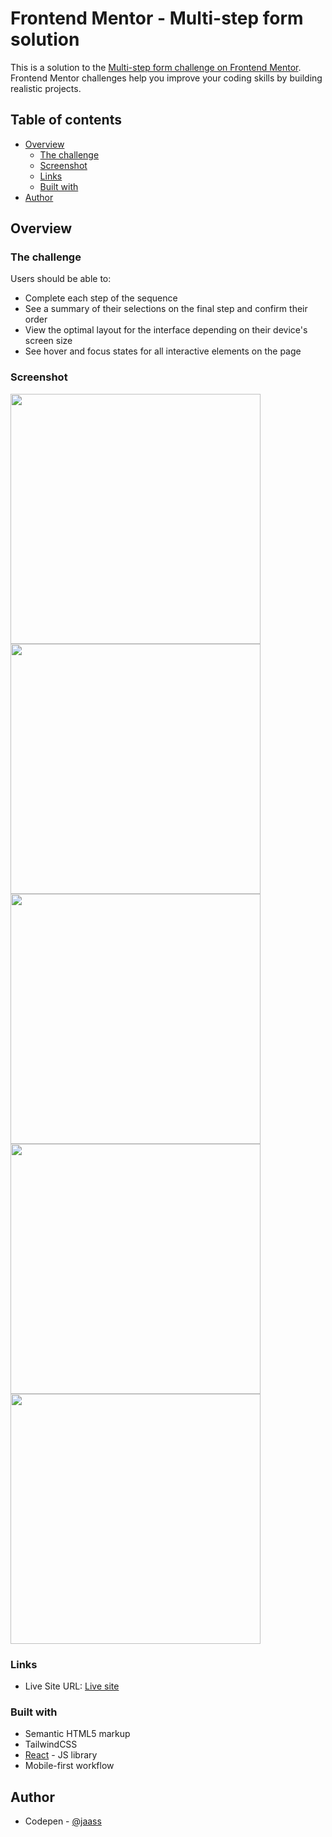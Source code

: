 # Frontend Mentor - Multi-step form solution

This is a solution to the [Multi-step form challenge on Frontend Mentor](https://www.frontendmentor.io/challenges/multistep-form-YVAnSdqQBJ). Frontend Mentor challenges help you improve your coding skills by building realistic projects. 

## Table of contents

- [Overview](#overview)
  - [The challenge](#the-challenge)
  - [Screenshot](#screenshot)
  - [Links](#links)
  - [Built with](#built-with)
- [Author](#author)

## Overview

### The challenge

Users should be able to:

- Complete each step of the sequence
- See a summary of their selections on the final step and confirm their order
- View the optimal layout for the interface depending on their device's screen size
- See hover and focus states for all interactive elements on the page

### Screenshot

<img src="https://snipboard.io/0USMOQ.jpg" width="400"/>
<img src="https://snipboard.io/k83nqR.jpg" width="400"/>
<img src="https://snipboard.io/ZgcNPT.jpg" width="400"/>
<img src="https://snipboard.io/kTR9Q7.jpg" width="400"/>
<img src="https://snipboard.io/tcNHiY.jpg" width="400"/>

### Links

- Live Site URL: [Live site](https://multi-form-cqqm.vercel.app/)

### Built with

- Semantic HTML5 markup
- TailwindCSS
- [React](https://reactjs.org/) - JS library
- Mobile-first workflow

## Author

- Codepen - [@jaass](https://codepen.io/jaass)
